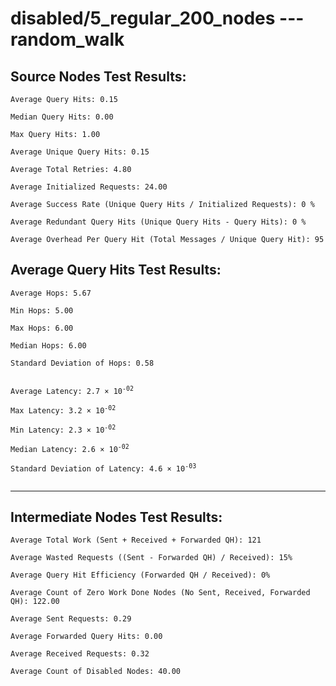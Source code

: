 # disabled/5_regular_200_nodes --- random_walk
## Source Nodes Test Results:
	Average Query Hits: 0.15

	Median Query Hits: 0.00

	Max Query Hits: 1.00

	Average Unique Query Hits: 0.15

	Average Total Retries: 4.80

	Average Initialized Requests: 24.00

	Average Success Rate (Unique Query Hits / Initialized Requests): 0 %

	Average Redundant Query Hits (Unique Query Hits - Query Hits): 0 %

	Average Overhead Per Query Hit (Total Messages / Unique Query Hit): 95



## Average Query Hits Test Results:
<pre><code>Average Hops: 5.67

Min Hops: 5.00

Max Hops: 6.00

Median Hops: 6.00

Standard Deviation of Hops: 0.58


Average Latency: 2.7 × 10<sup>-02</sup>

Max Latency: 3.2 × 10<sup>-02</sup>

Min Latency: 2.3 × 10<sup>-02</sup>

Median Latency: 2.6 × 10<sup>-02</sup>

Standard Deviation of Latency: 4.6 × 10<sup>-03</sup>

</code></pre>

---------------------------------------------
## Intermediate Nodes Test Results:

	Average Total Work (Sent + Received + Forwarded QH): 121

	Average Wasted Requests ((Sent - Forwarded QH) / Received): 15%

	Average Query Hit Efficiency (Forwarded QH / Received): 0%

	Average Count of Zero Work Done Nodes (No Sent, Received, Forwarded QH): 122.00

	Average Sent Requests: 0.29

	Average Forwarded Query Hits: 0.00

	Average Received Requests: 0.32

	Average Count of Disabled Nodes: 40.00

